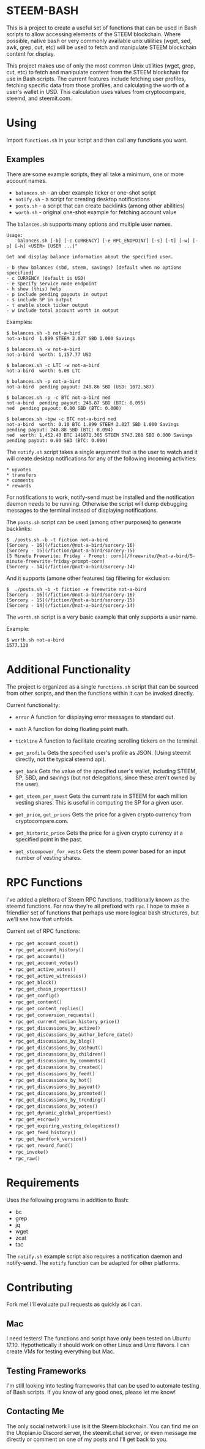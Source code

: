 # STEEM-BASH

This is a project to create a useful set of functions that can be used in Bash
scripts to allow accessing elements of the STEEM blockchain.  Where possible,
native bash or very commonly available unix utilities (wget, sed, awk, grep, cut,
etc) will be used to fetch and manipulate STEEM blockchain content for display.

This project makes use of only the most common Unix utilities (wget, grep, cut,
etc) to fetch and manipulate content from the STEEM blockchain for use in Bash
scripts.  The current features include fetching user profiles, fetching
specific data from those profiles, and calculating the worth of a user's wallet
in USD.  This calculation uses values from cryptocompare, steemd, and
steemit.com.

# Using

Import `functions.sh` in your script and then call any functions you want.

## Examples

There are some example scripts, they all take a minimum, one or more account names.

* `balances.sh` - an uber example ticker or one-shot script
* `notify.sh` - a script for creating desktop notifications
* `posts.sh` - a script that can create backlinks (among other abilities)
* `worth.sh` - original one-shot example for fetching account value

The `balances.sh` supports many options and multiple user names.

    Usage:
        balances.sh [-b] [-c CURRENCY] [-e RPC_ENDPOINT] [-s] [-t] [-w] [-p] [-h] <USER> [USER ...]"

    Get and display balance information about the specified user.

    - b show balances (sbd, steem, savings) [default when no options specified]
    - c CURRENCY (default is USD)
    - e specify service node endpoint
    - h show (this) help
    - p include pending payouts in output
    - s include SP in output
    - t enable stock ticker output
    - w include total account worth in output

Examples:

    $ balances.sh -b not-a-bird
    not-a-bird  1.899 STEEM 2.027 SBD 1.000 Savings

    $ balances.sh -w not-a-bird
    not-a-bird  worth: 1,157.77 USD

    $ balances.sh -c LTC -w not-a-bird
    not-a-bird  worth: 6.00 LTC

    $ balances.sh -p not-a-bird
    not-a-bird  pending payout: 248.86 SBD (USD: 1072.587)

    $ balances.sh -p -c BTC not-a-bird ned
    not-a-bird  pending payout: 248.87 SBD (BTC: 0.095)
    ned  pending payout: 0.00 SBD (BTC: 0.000)

    $ balances.sh -bpw -c BTC not-a-bird ned
    not-a-bird  worth: 0.10 BTC 1.899 STEEM 2.027 SBD 1.000 Savings pending payout: 248.88 SBD (BTC: 0.094)
    ned  worth: 1,452.40 BTC 141871.305 STEEM 5743.288 SBD 0.000 Savings pending payout: 0.00 SBD (BTC: 0.000)

The `notify.sh` script takes a single argument that is the user to watch and it
will create desktop notifications for any of the following incoming activities:

    * upvotes
    * transfers
    * comments
    * rewards

For notifications to work, notify-send must be installed and the notification
daemon needs to be running.  Otherwise the script will dump debugging messages
to the terminal instead of displaying notifications.

The `posts.sh` script can be used (among other purposes) to generate backlinks:

    $ ./posts.sh -b -t fiction not-a-bird
    [Sorcery - 16](/fiction/@not-a-bird/sorcery-16)
    [Sorcery - 15](/fiction/@not-a-bird/sorcery-15)
    [5 Minute Freewrite: Friday - Prompt: corn](/freewrite/@not-a-bird/5-minute-freewrite-friday-prompt-corn)
    [Sorcery - 14](/fiction/@not-a-bird/sorcery-14)

And it supports (amone other features) tag filtering for exclusion:

    $  ./posts.sh -b -t fiction -e freewrite not-a-bird
    [Sorcery - 16](/fiction/@not-a-bird/sorcery-16)
    [Sorcery - 15](/fiction/@not-a-bird/sorcery-15)
    [Sorcery - 14](/fiction/@not-a-bird/sorcery-14)

The `worth.sh` script is a very basic example that only supports a user name.

Example:

    $ worth.sh not-a-bird
    1577.120

# Additional Functionality

The project is organized as a single `functions.sh` script that can be sourced
from other scripts, and then the functions within it can be invoked directly.

Current functionality:

 * `error`
A function for displaying error messages to standard out.

 * `math`
A function for doing floating point math.

 * `tickline`
A function to facilitate creating scrolling tickers on the terminal.

 * `get_profile`
Gets the specified user's profile as JSON. (Using steemit directly, not the
typical steemd api).

 * `get_bank`
Gets the value of the specified user's wallet, including STEEM, SP, SBD, and
savings (but not delegations, since these aren't owned by the user).

 * `get_steem_per_mvest`
Gets the current rate in STEEM for each million vesting shares.  This is useful
in computing the SP for a given user.

 * `get_price`, `get_prices`
Gets the price for a given crypto currency from cryptocompare.com.

 * `get_historic_price`
Gets the price for a given crypto currency at a specified point in the past.

 * `get_steempower_for_vests`
Gets the steem power based for an input number of vesting shares.

# RPC Functions

I've added a plethora of Steem RPC functions, traditionally known as the steemd
functions.  For now they're all prefixed with `rpc`.  I hope to make a
friendlier set of functions that perhaps use more logical bash structures, but
we'll see how that unfolds.

Current set of RPC functions:

 * `rpc_get_account_count()`
 * `rpc_get_account_history()`
 * `rpc_get_accounts()`
 * `rpc_get_account_votes()`
 * `rpc_get_active_votes()`
 * `rpc_get_active_witnesses()`
 * `rpc_get_block()`
 * `rpc_get_chain_properties()`
 * `rpc_get_config()`
 * `rpc_get_content()`
 * `rpc_get_content_replies()`
 * `rpc_get_conversion_requests()`
 * `rpc_get_current_median_history_price()`
 * `rpc_get_discussions_by_active()`
 * `rpc_get_discussions_by_author_before_date()`
 * `rpc_get_discussions_by_blog()`
 * `rpc_get_discussions_by_cashout()`
 * `rpc_get_discussions_by_children()`
 * `rpc_get_discussions_by_comments()`
 * `rpc_get_discussions_by_created()`
 * `rpc_get_discussions_by_feed()`
 * `rpc_get_discussions_by_hot()`
 * `rpc_get_discussions_by_payout()`
 * `rpc_get_discussions_by_promoted()`
 * `rpc_get_discussions_by_trending()`
 * `rpc_get_discussions_by_votes()`
 * `rpc_get_dynamic_global_properties()`
 * `rpc_get_escrow()`
 * `rpc_get_expiring_vesting_delegations()`
 * `rpc_get_feed_history()`
 * `rpc_get_hardfork_version()`
 * `rpc_get_reward_fund()`
 * `rpc_invoke()`
 * `rpc_raw()`

# Requirements

Uses the following programs in addition to Bash:

* bc
* grep
* jq
* wget
* zcat
* tac

The `notify.sh` example script also requires a notification daemon and
notify-send.  The `notify` function can be adapted for other platforms.

# Contributing
Fork me!  I'll evaluate pull requests as quickly as I can.

## Mac
I need testers!  The functions and script have only been tested on Ubuntu
17.10.  Hypothetically it should work on other Linux and Unix flavors.  I can
create VMs for testing everything but Mac.

## Testing Frameworks

I'm still looking into testing frameworks that can be used to automate testing
of Bash scripts.  If you know of any good ones, please let me know!

## Contacting Me

The only social network I use is it the Steem blockchain.  You can find me on
the Utopian.io Discord server, the steemit.chat server, or even message me
directly or comment on one of my posts and I'll get back to you.

